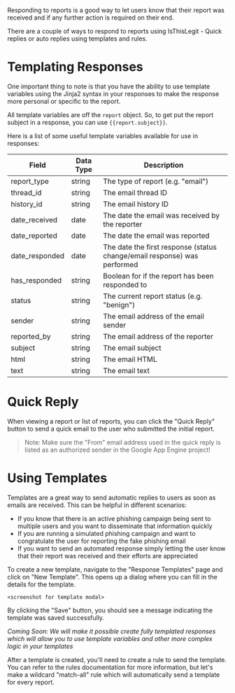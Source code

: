 Responding to reports is a good way to let users know that their report was received and if any further action is required on their end.

There are a couple of ways to respond to reports using IsThisLegit - Quick replies or auto replies using templates and rules.

# Templating Responses

One important thing to note is that you have the ability to use template variables using the Jinja2 syntax in your responses to make the response more personal or specific to the report.

All template variables are off the `report` object. So, to get put the report subject in a response, you can use `{{report.subject}}`.

Here is a list of some useful template variables available for use in responses:

| Field          | Data Type   | Description                                     |
| -------------- | ----------- | ----------------------------------------------- |
| report_type    | string      | The type of report (e.g. "email")               |
| thread_id      | string      | The email thread ID                             |
| history_id     | string      | The email history ID                            |
| date_received  | date        | The date the email was received by the reporter |
| date_reported  | date        | The date the email was reported                 |
| date_responded | date        | The date the first response (status change/email response) was performed |
| has_responded  | string      | Boolean for if the report has been responded to |
| status         | string      | The current report status (e.g. "benign")       |
| sender         | string      | The email address of the email sender           |
| reported_by    | string      | The email address of the reporter               |
| subject        | string      | The email subject                               |
| html           | string      | The email HTML                                  |
| text           | string      | The email text                                  |

# Quick Reply

When viewing a report or list of reports, you can click the "Quick Reply" button to send a quick email to the user who submitted the initial report.

> Note: Make sure the "From" email address used in the quick reply is listed as an authorized sender in the Google App Engine project!

# Using Templates

Templates are a great way to send automatic replies to users as soon as emails are received. This can be helpful in different scenarios:

* If you know that there is an active phishing campaign being sent to multiple users and you want to disseminate that information quickly
* If you are running a simulated phishing campaign and want to congratulate the user for reporting the fake phishing email
* If you want to send an automated response simply letting the user know that their report was received and their efforts are appreciated

To create a new template, navigate to the "Response Templates" page and click on "New Template". This opens up a dialog where you can fill in the details for the template.

`<screenshot for template modal>`

By clicking the "Save" button, you should see a message indicating the template was saved successfully.

_Coming Soon: We will make it possible create fully templated responses which will allow you to use template variables and other more complex logic in your templates_

After a template is created, you'll need to create a rule to send the template. You can refer to the rules documentation for more information, but let's make a wildcard "match-all" rule which will automatically send a template for every report.